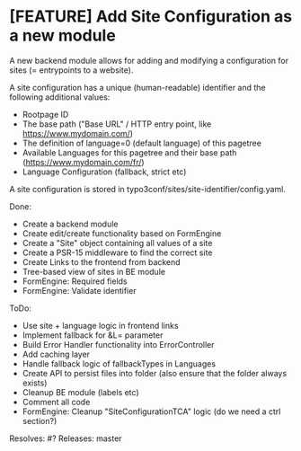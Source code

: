 # [FEATURE] Add Site Configuration as a new module

A new backend module allows for adding and modifying a configuration for sites
(= entrypoints to a website).

A site configuration has a unique (human-readable) identifier and the following
additional values:

- Rootpage ID
- The base path ("Base URL" / HTTP entry point, like https://www.mydomain.com/)
- The definition of language=0 (default language) of this pagetree
- Available Languages for this pagetree and their base path (https://www.mydomain.com/fr/)
- Language Configuration (fallback, strict etc)

A site configuration is stored in typo3conf/sites/site-identifier/config.yaml.

Done:
- Create a backend module
- Create edit/create functionality based on FormEngine
- Create a "Site" object containing all values of a site
- Create a PSR-15 middleware to find the correct site
- Create Links to the frontend from backend
- Tree-based view of sites in BE module
- FormEngine: Required fields
- FormEngine: Validate identifier

ToDo:
- Use site + language logic in frontend links
- Implement fallback for &L= parameter
- Build Error Handler functionality into ErrorController
- Add caching layer
- Handle fallback logic of fallbackTypes in Languages
- Create API to persist files into folder (also ensure that the folder always exists)
- Cleanup BE module (labels etc)
- Comment all code
- FormEngine: Cleanup "SiteConfigurationTCA" logic (do we need a ctrl section?)

Resolves: #?
Releases: master